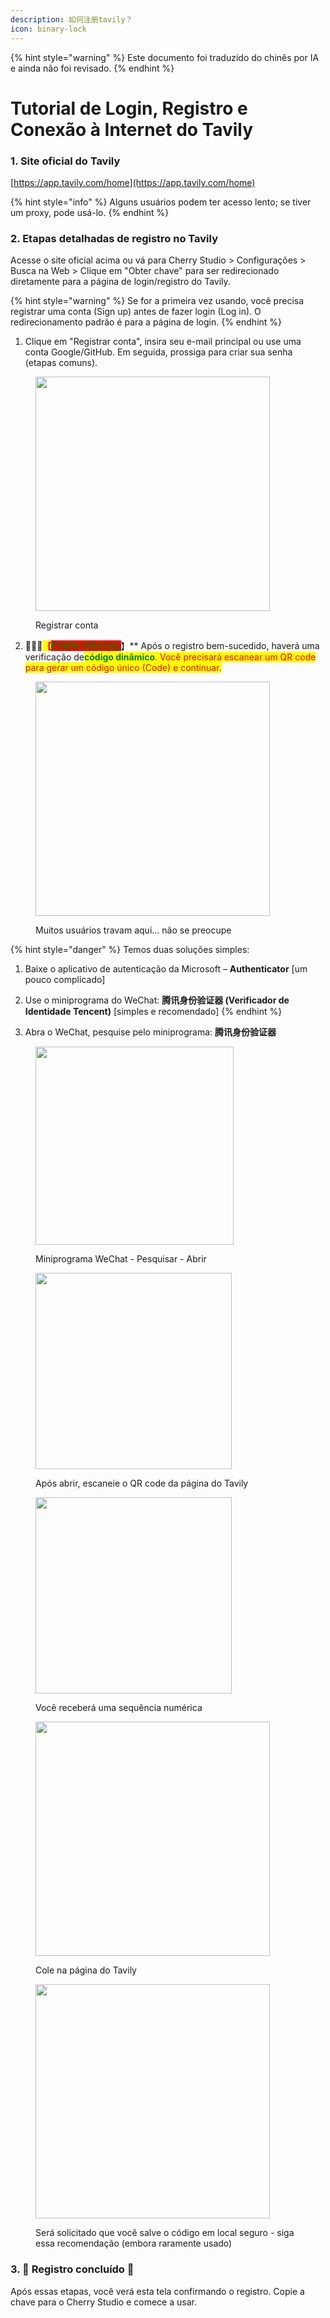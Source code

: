 ```yaml
---
description: 如何注册tavily？
icon: binary-lock
---
```


{% hint style="warning" %}
Este documento foi traduzido do chinês por IA e ainda não foi revisado.
{% endhint %}

# Tutorial de Login, Registro e Conexão à Internet do Tavily

### 1. Site oficial do Tavily

[https://app.tavily.com/home](https://app.tavily.com/home)

{% hint style="info" %}
Alguns usuários podem ter acesso lento; se tiver um proxy, pode usá-lo.
{% endhint %}

### 2. Etapas detalhadas de registro no Tavily

Acesse o site oficial acima ou vá para Cherry Studio > Configurações > Busca na Web > Clique em "Obter chave" para ser redirecionado diretamente para a página de login/registro do Tavily.

{% hint style="warning" %}
Se for a primeira vez usando, você precisa registrar uma conta (Sign up) antes de fazer login (Log in). O redirecionamento padrão é para a página de login.
{% endhint %}

1. Clique em "Registrar conta", insira seu e-mail principal ou use uma conta Google/GitHub. Em seguida, prossiga para criar sua senha (etapas comuns).

<figure><img src="../../.gitbook/assets/image (117).png" alt="" width="375"><figcaption><p>Registrar conta</p></figcaption></figure>

2. 🚨🚨🚨<mark style="color:red;">**【</mark><mark style="color:green;background-color:red;">**ETAPA CRUCIAL**</mark><mark style="color:red;">**】** Após o registro bem-sucedido, haverá uma verificação de</mark><mark style="color:green;">**código dinâmico**</mark><mark style="color:red;">. Você precisará escanear um QR code para gerar um código único (Code) e continuar.</mark>

<figure><img src="../../.gitbook/assets/image (118).png" alt="" width="375"><figcaption><p>Muitos usuários travam aqui... não se preocupe</p></figcaption></figure>

{% hint style="danger" %}
Temos duas soluções simples:

1. Baixe o aplicativo de autenticação da Microsoft – **Authenticator** [um pouco complicado]
2. Use o miniprograma do WeChat: **腾讯身份验证器 (Verificador de Identidade Tencent)** [simples e recomendado]
{% endhint %}

3. Abra o WeChat, pesquise pelo miniprograma: **腾讯身份验证器**

<figure><img src="../../.gitbook/assets/image (119).png" alt="" width="317"><figcaption><p>Miniprograma WeChat - Pesquisar - Abrir</p></figcaption></figure>

<figure><img src="../../.gitbook/assets/image (120).png" alt="" width="314"><figcaption><p>Após abrir, escaneie o QR code da página do Tavily</p></figcaption></figure>

<figure><img src="../../.gitbook/assets/image (123).png" alt="" width="314"><figcaption><p>Você receberá uma sequência numérica</p></figcaption></figure>

<figure><img src="../../.gitbook/assets/image (122).png" alt="" width="375"><figcaption><p>Cole na página do Tavily</p></figcaption></figure>

<figure><img src="../../.gitbook/assets/image (124).png" alt="" width="375"><figcaption><p>Será solicitado que você salve o código em local seguro - siga essa recomendação (embora raramente usado)</p></figcaption></figure>

### 3. 🎉 Registro concluído 🎉

Após essas etapas, você verá esta tela confirmando o registro. Copie a chave para o Cherry Studio e comece a usar.

<figure><img src="../../.gitbook/assets/image (114).png" alt=""><figcaption></figcaption></figure>